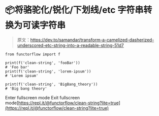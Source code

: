 # 📦将骆驼化/锐化/下划线/etc 字符串转换为可读字符串

> 原文：<https://dev.to/samandar/transform-a-camelized-dasherized-underscored-etc-string-into-a-readable-string-51d7>

```
from functorflow import f

print(f('clean-string', 'fooBar'))
# 'Foo bar' 
print(f('clean-string', 'lorem-ipsum'))
# 'Lorem ipsum' 

print(f('clean-string', 'BigBang_theory'))
# 'Big bang theory' 
```

Enter fullscreen mode Exit fullscreen mode[https://repl.it/@functorflow/clean-string?lite=true](https://repl.it/@functorflow/clean-string?lite=true)